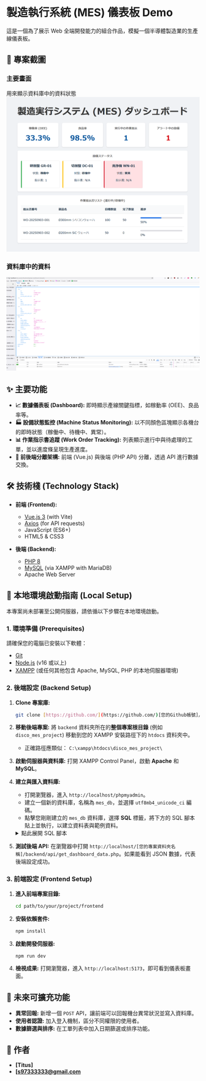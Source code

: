 # 製造執行系統 (MES) 儀表板 Demo

這是一個為了展示 Web 全端開發能力的組合作品，模擬一個半導體製造業的生產線儀表板。

## 📸 專案截圖

### 主要畫面

用來顯示資料庫中的資料狀態
![主畫面](pic/main.png)

### 資料庫中的資料
![資料](pic/data.png)


## ✨ 主要功能

* **📈 數據儀表板 (Dashboard):** 即時顯示產線關鍵指標，如稼動率 (OEE)、良品率等。
* **🏭 設備狀態監控 (Machine Status Monitoring):** 以不同顏色區塊顯示各機台的即時狀態（稼働中、待機中、異常）。
* **📊 作業指示書追蹤 (Work Order Tracking):** 列表顯示進行中與待處理的工單，並以進度條呈現生產進度。
* **📡 前後端分離架構:** 前端 (Vue.js) 與後端 (PHP API) 分離，透過 API 進行數據交換。

## 🛠️ 技術棧 (Technology Stack)

* **前端 (Frontend):**
    * [Vue.js 3](https://vuejs.org/) (with Vite)
    * [Axios](https://axios-http.com/) (for API requests)
    * JavaScript (ES6+)
    * HTML5 & CSS3

* **後端 (Backend):**
    * [PHP 8](https://www.php.net/)
    * [MySQL](https://www.mysql.com/) (via XAMPP with MariaDB)
    * Apache Web Server

## 🚀 本地環境啟動指南 (Local Setup)

本專案尚未部署至公開伺服器，請依循以下步驟在本地環境啟動。

### 1. 環境準備 (Prerequisites)

請確保您的電腦已安裝以下軟體：
* [Git](https://git-scm.com/)
* [Node.js](https://nodejs.org/) (v16 或以上)
* [XAMPP](https://www.apachefriends.org/index.html) (或任何其他包含 Apache, MySQL, PHP 的本地伺服器環境)

### 2. 後端設定 (Backend Setup)

1.  **Clone 專案庫:**
    ```bash
    git clone [https://github.com/](https://github.com/)[您的Github帳號]/[您的專案庫名稱].git
    ```

2.  **移動後端專案:**
    將 `backend` 資料夾所在的**整個專案根目錄** (例如 `disco_mes_project`) 移動到您的 XAMPP 安裝路徑下的 `htdocs` 資料夾中。
    * 正確路徑應類似： `C:\xampp\htdocs\disco_mes_project\`

3.  **啟動伺服器與資料庫:**
    打開 XAMPP Control Panel，啟動 **Apache** 和 **MySQL**。

4.  **建立與匯入資料庫:**
    * 打開瀏覽器，進入 `http://localhost/phpmyadmin`。
    * 建立一個新的資料庫，名稱為 `mes_db`，並選擇 `utf8mb4_unicode_ci` 編碼。
    * 點擊您剛剛建立的 `mes_db` 資料庫，選擇 **SQL** 標籤，將下方的 SQL 腳本貼上並執行，以建立資料表與範例資料。

    <details>
    <summary>點此展開 SQL 腳本</summary>
    
    ```sql
    CREATE TABLE `machines` (
      `id` int(11) NOT NULL AUTO_INCREMENT,
      `name` varchar(100) COLLATE utf8mb4_unicode_ci NOT NULL COMMENT '機台名稱 (例: Dicer-01)',
      `status` enum('running','idle','error','maintenance') COLLATE utf8mb4_unicode_ci NOT NULL DEFAULT 'idle' COMMENT '狀態',
      `current_work_order_id` int(11) DEFAULT NULL COMMENT '目前執行的工單ID',
      PRIMARY KEY (`id`)
    ) ENGINE=InnoDB DEFAULT CHARSET=utf8mb4 COLLATE=utf8mb4_unicode_ci COMMENT='機台資訊表';

    CREATE TABLE `work_orders` (
      `id` int(11) NOT NULL AUTO_INCREMENT,
      `order_number` varchar(50) COLLATE utf8mb4_unicode_ci NOT NULL COMMENT '工單號碼',
      `product_name` varchar(100) COLLATE utf8mb4_unicode_ci NOT NULL COMMENT '產品名稱',
      `target_quantity` int(11) NOT NULL COMMENT '目標數量',
      `completed_quantity` int(11) NOT NULL DEFAULT 0 COMMENT '完成數量',
      `status` enum('pending','in_progress','completed') COLLATE utf8mb4_unicode_ci NOT NULL DEFAULT 'pending' COMMENT '工單狀態',
      `created_at` timestamp NOT NULL DEFAULT current_timestamp(),
      PRIMARY KEY (`id`),
      UNIQUE KEY `order_number` (`order_number`)
    ) ENGINE=InnoDB DEFAULT CHARSET=utf8mb4 COLLATE=utf8mb4_unicode_ci COMMENT='工單資訊表';

    INSERT INTO `machines` (`id`, `name`, `status`, `current_work_order_id`) VALUES
    (1, '研削盤 GR-01', 'running', 1),
    (2, '切削盤 DC-01', 'idle', NULL),
    (3, '洗浄機 WN-01', 'error', NULL);

    INSERT INTO `work_orders` (`id`, `order_number`, `product_name`, `target_quantity`, `completed_quantity`, `status`, `created_at`) VALUES
    (1, 'WO-20250903-001', 'Ø300mm シリコンウェーハ', 100, 50, 'in_progress', '2025-09-03 17:00:00'),
    (2, 'WO-20250903-002', 'Ø200mm SiC ウェーハ', 50, 0, 'pending', '2025-09-03 17:05:00'),
    (3, 'WO-20250903-003', 'パッケージ基板', 200, 200, 'completed', '2025-09-03 17:10:00');
    ```
    </details>

5.  **測試後端 API:**
    在瀏覽器中打開 `http://localhost/[您的專案資料夾名稱]/backend/api/get_dashboard_data.php`。如果能看到 JSON 數據，代表後端設定成功。

### 3. 前端設定 (Frontend Setup)

1.  **進入前端專案目錄:**
    ```bash
    cd path/to/your/project/frontend
    ```

2.  **安裝依賴套件:**
    ```bash
    npm install
    ```

3.  **啟動開發伺服器:**
    ```bash
    npm run dev
    ```

4.  **檢視成果:**
    打開瀏覽器，進入 `http://localhost:5173`，即可看到儀表板畫面。

## 📝 未來可擴充功能

* **異常回報:** 新增一個 `POST` API，讓前端可以回報機台異常狀況並寫入資料庫。
* **使用者認證:** 加入登入機制，區分不同權限的使用者。
* **數據篩選與排序:** 在工單列表中加入日期篩選或排序功能。

## 👤 作者

* **[Titus]**
* **[s97333333@gmail.com**
